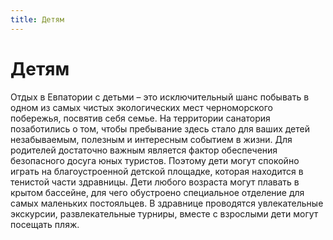 ```yaml
---
title: Детям
---
```


# Детям

Отдых в Евпатории с детьми – это исключительный шанс побывать в одном из самых чистых экологических мест черноморского побережья, посвятив себя семье. На территории санатория позаботились о том, чтобы пребывание здесь стало для ваших детей незабываемым, полезным и интересным событием в жизни. Для родителей достаточно важным является фактор обеспечения безопасного досуга юных туристов. Поэтому дети могут спокойно играть на благоустроенной детской площадке, которая находится в тенистой части здравницы.
Дети любого возраста могут плавать в крытом бассейне, для чего обустроено специальное отделение для самых маленьких постояльцев. В здравнице проводятся увлекательные экскурсии, развлекательные турниры, вместе с взрослыми дети могут посещать пляж.
